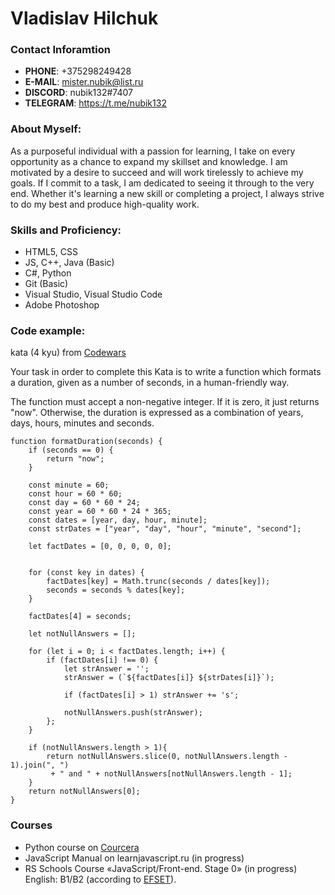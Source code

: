 # Vladislav Hilchuk
### Contact Inforamtion
* **PHONE**: +375298249428
* **E-MAIL**: mister.nubik@list.ru
* **DISCORD**: nubik132#7407
* **TELEGRAM**: https://t.me/nubik132

### About Myself:

As a purposeful individual with a passion for learning, I take on every opportunity as a chance to expand my skillset and knowledge. I am motivated by a desire to succeed and will work tirelessly to achieve my goals. If I commit to a task, I am dedicated to seeing it through to the very end. Whether it's learning a new skill or completing a project, I always strive to do my best and produce high-quality work.

### Skills and Proficiency:

* HTML5, CSS
* JS, C++, Java (Basic)
* C#, Python
* Git (Basic)
* Visual Studio, Visual Studio Code
* Adobe Photoshop

### Code example:

kata (4 kyu) from [Codewars](https://www.codewars.com/kata/human-readable-duration-format)

Your task in order to complete this Kata is to write a function which formats a duration, given as a number of seconds, in a human-friendly way.

The function must accept a non-negative integer. If it is zero, it just returns "now". Otherwise, the duration is expressed as a combination of years, days, hours, minutes and seconds.

```
function formatDuration(seconds) {
    if (seconds == 0) {
        return "now";
    }

    const minute = 60;
    const hour = 60 * 60;
    const day = 60 * 60 * 24;
    const year = 60 * 60 * 24 * 365;
    const dates = [year, day, hour, minute];
    const strDates = ["year", "day", "hour", "minute", "second"];

    let factDates = [0, 0, 0, 0, 0];


    for (const key in dates) {
        factDates[key] = Math.trunc(seconds / dates[key]);
        seconds = seconds % dates[key];
    }

    factDates[4] = seconds;

    let notNullAnswers = [];

    for (let i = 0; i < factDates.length; i++) {
        if (factDates[i] !== 0) {
            let strAnswer = '';
            strAnswer = (`${factDates[i]} ${strDates[i]}`);

            if (factDates[i] > 1) strAnswer += 's';

            notNullAnswers.push(strAnswer);
        };
    }

    if (notNullAnswers.length > 1){
        return notNullAnswers.slice(0, notNullAnswers.length - 1).join(", ")
         + " and " + notNullAnswers[notNullAnswers.length - 1];
    }
    return notNullAnswers[0];
}
```
### Courses

* Python course on [Courcera](https://coursera.org/share/84c3673efd5f56ef0676cbbd9a638ed1)
* JavaScript Manual on learnjavascript.ru (in progress)
* RS Schools Course «JavaScript/Front-end. Stage 0» (in progress)
English: B1/B2 (according to [EFSET](https://www.efset.org/quick-check/take-test/#set15-190/result)).
